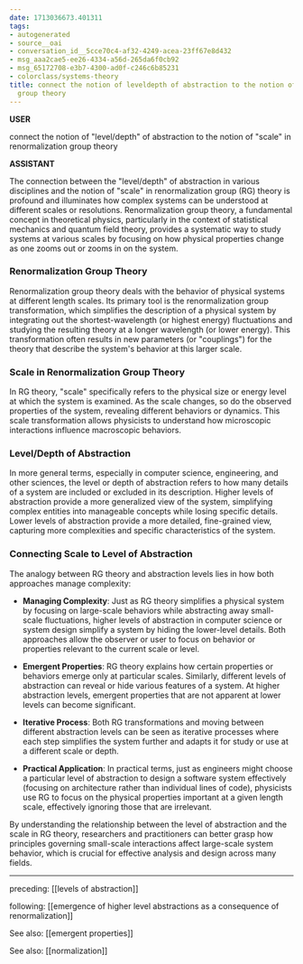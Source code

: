 ```yaml
---
date: 1713036673.401311
tags:
- autogenerated
- source__oai
- conversation_id__5cce70c4-af32-4249-acea-23ff67e8d432
- msg_aaa2cae5-ee26-4334-a56d-265da6f0cb92
- msg_65172708-e3b7-4300-ad0f-c246c6b85231
- colorclass/systems-theory
title: connect the notion of leveldepth of abstraction to the notion of scale in renormalization
  group theory
---
```


**USER**

connect the notion of "level/depth" of abstraction to the notion of "scale" in renormalization group theory


**ASSISTANT**

The connection between the "level/depth" of abstraction in various disciplines and the notion of "scale" in renormalization group (RG) theory is profound and illuminates how complex systems can be understood at different scales or resolutions. Renormalization group theory, a fundamental concept in theoretical physics, particularly in the context of statistical mechanics and quantum field theory, provides a systematic way to study systems at various scales by focusing on how physical properties change as one zooms out or zooms in on the system.

### Renormalization Group Theory

Renormalization group theory deals with the behavior of physical systems at different length scales. Its primary tool is the renormalization group transformation, which simplifies the description of a physical system by integrating out the shortest-wavelength (or highest energy) fluctuations and studying the resulting theory at a longer wavelength (or lower energy). This transformation often results in new parameters (or "couplings") for the theory that describe the system's behavior at this larger scale.

### Scale in Renormalization Group Theory

In RG theory, "scale" specifically refers to the physical size or energy level at which the system is examined. As the scale changes, so do the observed properties of the system, revealing different behaviors or dynamics. This scale transformation allows physicists to understand how microscopic interactions influence macroscopic behaviors.

### Level/Depth of Abstraction

In more general terms, especially in computer science, engineering, and other sciences, the level or depth of abstraction refers to how many details of a system are included or excluded in its description. Higher levels of abstraction provide a more generalized view of the system, simplifying complex entities into manageable concepts while losing specific details. Lower levels of abstraction provide a more detailed, fine-grained view, capturing more complexities and specific characteristics of the system.

### Connecting Scale to Level of Abstraction

The analogy between RG theory and abstraction levels lies in how both approaches manage complexity:

- **Managing Complexity**: Just as RG theory simplifies a physical system by focusing on large-scale behaviors while abstracting away small-scale fluctuations, higher levels of abstraction in computer science or system design simplify a system by hiding the lower-level details. Both approaches allow the observer or user to focus on behavior or properties relevant to the current scale or level.

- **Emergent Properties**: RG theory explains how certain properties or behaviors emerge only at particular scales. Similarly, different levels of abstraction can reveal or hide various features of a system. At higher abstraction levels, emergent properties that are not apparent at lower levels can become significant.

- **Iterative Process**: Both RG transformations and moving between different abstraction levels can be seen as iterative processes where each step simplifies the system further and adapts it for study or use at a different scale or depth.

- **Practical Application**: In practical terms, just as engineers might choose a particular level of abstraction to design a software system effectively (focusing on architecture rather than individual lines of code), physicists use RG to focus on the physical properties important at a given length scale, effectively ignoring those that are irrelevant.

By understanding the relationship between the level of abstraction and the scale in RG theory, researchers and practitioners can better grasp how principles governing small-scale interactions affect large-scale system behavior, which is crucial for effective analysis and design across many fields.


---

preceding: [[levels of abstraction]]  


following: [[emergence of higher level abstractions as a consequence of renormalization]]

See also: [[emergent properties]]


See also: [[normalization]]